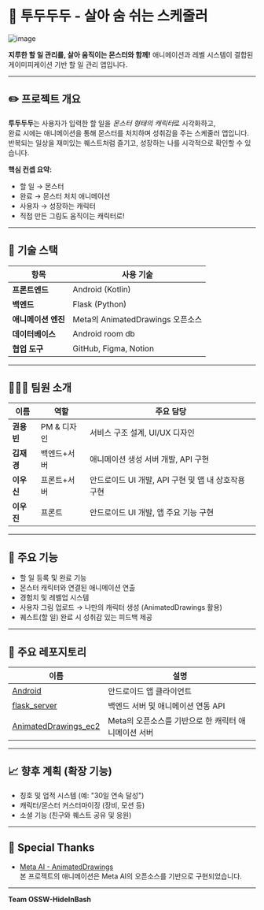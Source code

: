 # 📝 투두두두 - 살아 숨 쉬는 스케줄러

![image](https://github.com/user-attachments/assets/fbe1aff8-ce7a-4cdd-9179-d4b1fcba3bd8)


**지루한 할 일 관리를, 살아 움직이는 몬스터와 함께!**
애니메이션과 레벨 시스템이 결합된 게이미피케이션 기반 할 일 관리 앱입니다.

---

## ✏️ 프로젝트 개요

**투두두두**는 사용자가 입력한 할 일을 *몬스터 형태의 캐릭터*로 시각화하고,  
완료 시에는 애니메이션을 통해 몬스터를 처치하며 성취감을 주는 스케줄러 앱입니다.  
반복되는 일상을 재미있는 퀘스트처럼 즐기고, 성장하는 나를 시각적으로 확인할 수 있습니다.

**핵심 컨셉 요약:**
- 할 일 → 몬스터
- 완료 → 몬스터 처치 애니메이션
- 사용자 → 성장하는 캐릭터
- 직접 만든 그림도 움직이는 캐릭터로!

---

## 🔧 기술 스택

| 항목 | 사용 기술 |
|------|------------|
| **프론트엔드** | Android (Kotlin) |
| **백엔드** | Flask (Python) |
| **애니메이션 엔진** | Meta의 AnimatedDrawings 오픈소스 |
| **데이터베이스** | Android room db |
| **협업 도구** | GitHub, Figma, Notion |

---

## 🧑‍🤝‍🧑 팀원 소개

| 이름 | 역할 | 주요 담당 |
|------|------|-----------|
| **권용빈** | PM & 디자인 | 서비스 구조 설계, UI/UX 디자인 |
| **김재경** | 백엔드+서버 | 애니메이션 생성 서버 개발, API 구현 |
| **이우신** | 프론트+서버 | 안드로이드 UI 개발, API 구현 및 앱 내 상호작용 구현 |
| **이우진** | 프론트 | 안드로이드 UI 개발, 앱 주요 기능 구현 |

---

## 🧩 주요 기능

- 할 일 등록 및 완료 기능
- 몬스터 캐릭터와 연결된 애니메이션 연출
- 경험치 및 레벨업 시스템
- 사용자 그림 업로드 → 나만의 캐릭터 생성 (AnimatedDrawings 활용)
- 퀘스트(할 일) 완료 시 성취감 있는 피드백 제공

---

## 📁 주요 레포지토리

| 이름 | 설명 |
|------|------|
| [Android](https://github.com/OSSW-HideInBash/Android) | 안드로이드 앱 클라이언트 |
| [flask_server](https://github.com/OSSW-HideInBash/flask_server) | 백엔드 서버 및 애니메이션 연동 API |
| [AnimatedDrawings_ec2](https://github.com/OSSW-HideInBash/AnimatedDrawings_ec2) | Meta의 오픈소스를 기반으로 한 캐릭터 애니메이션 서버 |

---

## 📈 향후 계획 (확장 기능)

- 칭호 및 업적 시스템 (예: "30일 연속 달성")
- 캐릭터/몬스터 커스터마이징 (장비, 모션 등)
- 소셜 기능 (친구와 퀘스트 공유 및 응원)

---

## 🙏 Special Thanks

- [Meta AI - AnimatedDrawings](https://github.com/facebookresearch/AnimatedDrawings)  
  본 프로젝트의 애니메이션은 Meta AI의 오픈소스를 기반으로 구현되었습니다.

---

**Team OSSW-HideInBash**
